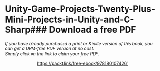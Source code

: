 # Unity-Game-Projects-Twenty-Plus-Mini-Projects-in-Unity-and-C-Sharp### Download a free PDF

 <i>If you have already purchased a print or Kindle version of this book, you can get a DRM-free PDF version at no cost.<br>Simply click on the link to claim your free PDF.</i>
<p align="center"> <a href="https://packt.link/free-ebook/9781801074261">https://packt.link/free-ebook/9781801074261 </a> </p>